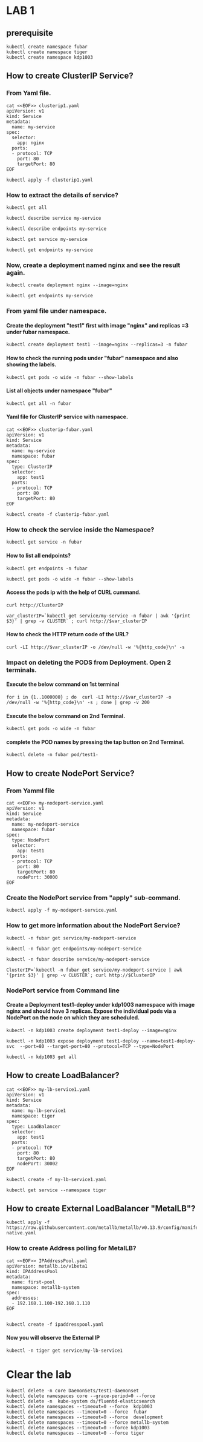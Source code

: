 
# LAB 1

## prerequisite
```
kubectl create namespace fubar
kubectl create namespace tiger
kubectl create namespace kdp1003

```


## How to create ClusterIP Service?
### From Yaml file.
```
cat <<EOF>> clusterip1.yaml
apiVersion: v1
kind: Service
metadata:
  name: my-service
spec:
  selector:
    app: nginx
  ports:
  - protocol: TCP
    port: 80
    targetPort: 80
EOF
```
```
kubectl apply -f clusterip1.yaml
```

### How to extract the details of service?
```
kubectl get all
```

```
kubectl describe service my-service
```
```
kubectl describe endpoints my-service
```
```
kubectl get service my-service
```
```
kubectl get endpoints my-service
```
### Now, create a deployment named nginx and see the result again.
```
kubectl create deployment nginx --image=nginx
```
```
kubectl get endpoints my-service
```


### From yaml file under namespace.

#### Create the deployment "test1" first with image "nginx" and replicas =3 under fubar namespace.
```
kubectl create deployment test1 --image=nginx --replicas=3 -n fubar
```
#### How to check the running pods under "fubar" namespace and also showing the labels.
```
kubectl get pods -o wide -n fubar --show-labels
```
#### List all objects under namespace "fubar"
```
kubectl get all -n fubar
```

#### Yaml file for ClusterIP service with namespace.
```
cat <<EOF>> clusterip-fubar.yaml
apiVersion: v1
kind: Service
metadata:
  name: my-service
  namespace: fubar
spec:
  type: ClusterIP
  selector:
    app: test1
  ports:
  - protocol: TCP
    port: 80
    targetPort: 80
EOF
```


```
kubectl create -f clusterip-fubar.yaml
```

### How to check the service inside the Namespace?
```
kubectl get service -n fubar
```
#### How to list all endpoints?
```
kubectl get endpoints -n fubar
```
```
kubectl get pods -o wide -n fubar --show-labels
```

#### Access the pods ip with the help of CURL cummand.
```
curl http://ClusterIP
```
```
var_clusterIP=`kubectl get service/my-service -n fubar | awk '{print $3}' | grep -v CLUSTER` ; curl http://$var_clusterIP
```
#### How to check the HTTP return code of the URL?
```
curl -LI http://$var_clusterIP -o /dev/null -w '%{http_code}\n' -s
```


### Impact on deleting the PODS from Deployment. Open 2 terminals.
#### Execute the below command on 1st terminal
```
for i in {1..1000000} ; do  curl -LI http://$var_clusterIP -o /dev/null -w '%{http_code}\n' -s ; done | grep -v 200
```

#### Execute the below command on 2nd Terminal.
```
kubectl get pods -o wide -n fubar
```
#### complete the POD names by pressing the tap button on 2nd Terminal.
```
kubectl delete -n fubar pod/test1-
```


## How to create NodePort Service?

### From Yamml file
```
cat <<EOF>> my-nodeport-service.yaml
apiVersion: v1
kind: Service
metadata:
  name: my-nodeport-service
  namespace: fubar
spec:
  type: NodePort
  selector:
    app: test1
  ports:
  - protocol: TCP
    port: 80
    targetPort: 80
    nodePort: 30000
EOF
```

### Create the NodePort service from "apply" sub-command. 
```
kubectl apply -f my-nodeport-service.yaml
```

### How to get more information about the NodePort Service?
```
kubectl -n fubar get service/my-nodeport-service
```
```
kubectl -n fubar get endpoints/my-nodeport-service
```
```
kubectl -n fubar describe service/my-nodeport-service
```

```
ClusterIP=`kubectl -n fubar get service/my-nodeport-service | awk '{print $3}' | grep -v CLUSTER`; curl http://$ClusterIP
```

### NodePort service from Command line
#### Create a Deployment test1-deploy under kdp1003 namespace with image nginx and should have 3 replicas. Expose the individual pods via a NodePort on the node on which they are scheduled.
```
kubectl -n kdp1003 create deployment test1-deploy --image=nginx
```
```
kubectl -n kdp1003 expose deployment test1-deploy --name=test1-deploy-svc  --port=80 --target-port=80 --protocol=TCP --type=NodePort
```
```
kubectl -n kdp1003 get all
```



## How to create LoadBalancer?


```
cat <<EOF>> my-lb-service1.yaml
apiVersion: v1
kind: Service
metadata:
  name: my-lb-service1
  namespace: tiger
spec:
  type: LoadBalancer
  selector:
    app: test1
  ports:
  - protocol: TCP
    port: 80
    targetPort: 80
    nodePort: 30002
EOF
```
```
kubectl create -f my-lb-service1.yaml 
```
```
kubectl get service --namespace tiger 
```


## How to create External LoadBalancer "MetalLB"?
```
kubectl apply -f https://raw.githubusercontent.com/metallb/metallb/v0.13.9/config/manifests/metallb-native.yaml
```

### How to create Address polling for MetalLB?

```
cat <<EOF>> IPAddressPool.yaml
apiVersion: metallb.io/v1beta1
kind: IPAddressPool
metadata:
  name: first-pool
  namespace: metallb-system
spec:
  addresses:
  - 192.168.1.100-192.168.1.110
EOF
 
```

```
kubectl create -f ipaddresspool.yaml 
```

#### Now you will observe the External IP 
```
kubectl -n tiger get service/my-lb-service1 
```





# Clear the lab 

```
kubectl delete -n core DaemonSets/test1-daemonset
kubectl delete namespaces core --grace-period=0 --force
kubectl delete -n  kube-system ds/fluentd-elasticsearch
kubectl delete namespaces --timeout=0 --force  kdp1003
kubectl delete namespaces --timeout=0 --force  fubar
kubectl delete namespaces --timeout=0 --force  development
kubectl delete namespaces --timeout=0 --force metallb-system
kubectl delete namespaces --timeout=0 --force kdp1003
kubectl delete namespaces --timeout=0 --force tiger
```

